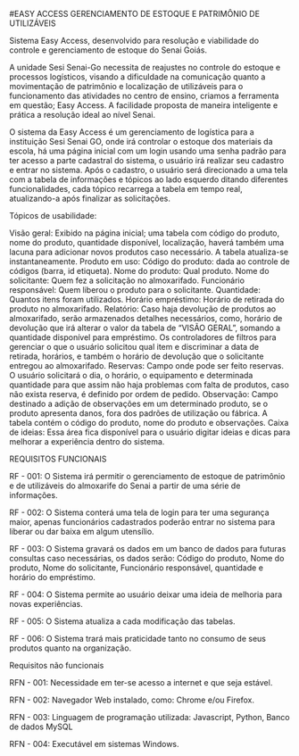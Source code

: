 #EASY ACCESS
GERENCIAMENTO DE ESTOQUE E PATRIMÔNIO DE UTILIZÁVEIS

Sistema Easy Access, desenvolvido para resolução e viabilidade do controle e gerenciamento de estoque do Senai Goiás.

A unidade  Sesi Senai-Go necessita de reajustes no controle do estoque e processos logísticos, visando a dificuldade na comunicação quanto a movimentação de patrimônio e localização de utilizáveis para o funcionamento das atividades no centro de ensino, criamos a ferramenta em questão; Easy Access. A facilidade proposta de maneira inteligente e prática a resolução ideal ao nível Senai.

O sistema da Easy Access é um gerenciamento de logística para a instituição Sesi Senai GO, onde irá controlar o estoque dos materiais da escola, há uma página inicial com um login usando uma senha padrão para ter acesso a parte cadastral do sistema, o usuário irá realizar seu cadastro e entrar no sistema. Após o cadastro, o usuário será direcionado a uma tela com a tabela de informações e tópicos ao lado esquerdo ditando diferentes funcionalidades, cada tópico recarrega a tabela em tempo real, atualizando-a após finalizar as solicitações.

Tópicos de usabilidade: 

Visão geral: Exibido na página inicial; uma tabela com código do produto, nome do produto, quantidade disponível, localização, haverá também uma lacuna para adicionar novos produtos caso necessário. A tabela atualiza-se instantaneamente. 
Produto em uso: Código do produto: dada ao controle de códigos (barra, id etiqueta).
Nome do produto: Qual produto.
Nome do solicitante: Quem fez a solicitação no almoxarifado.
Funcionário responsável: Quem liberou o produto para o solicitante.
Quantidade: Quantos itens foram utilizados. 
Horário empréstimo: Horário de retirada do produto no almoxarifado.
	Relatório: Caso haja devolução de produtos ao almoxarifado, serão armazenados detalhes necessários, como, horário de devolução que irá alterar o valor da tabela de “VISÃO GERAL”, somando a quantidade disponível para empréstimo. Os controladores  de filtros para gerenciar o que o usuário solicitou qual item e discriminar a data de retirada, horários, e também o horário de devolução que o solicitante entregou ao almoxarifado.
	Reservas: Campo onde pode ser feito reservas. O usuário solicitará o dia, o horário, o equipamento e determinada quantidade para que assim não haja problemas com falta de produtos, caso não exista reserva, é definido por ordem de pedido.
	Observação: Campo destinado a adição de observações em um determinado produto, se o produto apresenta danos, fora dos padrões de utilização ou fábrica. A tabela contém o código do produto, nome do produto e observações.
	Caixa de ideias: Essa área fica disponível para o usuário digitar ideias e dicas para melhorar a experiência dentro do sistema. 


REQUISITOS FUNCIONAIS

RF - 001: O Sistema irá permitir o gerenciamento de estoque de patrimônio e de utilizáveis do almoxarife do Senai a partir de uma série de informações.

RF - 002: O Sistema conterá uma tela de login para ter uma segurança maior, apenas funcionários cadastrados poderão entrar no sistema para liberar ou dar baixa em algum utensílio.
 
RF - 003: O Sistema gravará os dados em um banco de dados para futuras consultas caso necessárias, os dados serão: Código 
do produto, Nome do produto, Nome do solicitante, Funcionário responsável, quantidade e horário do empréstimo.

RF - 004: O Sistema permite ao usuário deixar uma ideia de melhoria para novas experiências.

RF - 005: O Sistema atualiza a cada modificação das tabelas.

RF - 006: O Sistema trará mais praticidade  tanto no consumo de seus produtos quanto na organização.

Requisitos não funcionais

RFN - 001: Necessidade em ter-se acesso a internet e que seja estável.

RFN - 002: Navegador Web instalado, como: Chrome e/ou Firefox.

RFN - 003: Linguagem de programação utilizada: Javascript, Python, Banco de dados MySQL

RFN - 004: Executável em sistemas Windows.



